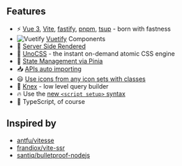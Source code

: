 ## Features
- ⚡ [Vue 3](https://github.com/vuejs/core), [Vite](https://github.com/vitejs/vite), [fastify](https://github.com/fastify/fastify), [pnpm](https://pnpm.io/), [tsup](https://tsup.egoist.dev/) - born with fastness
- ![Vuetify](https://api.iconify.design/logos:vuetifyjs.svg) [Vuetify](https://vuetifyjs.com/en/) Components
- 👾 [Server Side Rendered](https://vitejs.dev/guide/ssr.html)
- 🎨 [UnoCSS](https://github.com/antfu/unocss) - the instant on-demand atomic CSS engine
- 🍍 [State Management via Pinia](https://pinia.vuejs.org/)
- 📥 [APIs auto importing](https://github.com/antfu/unplugin-auto-import)
- 😃 [Use icons from any icon sets with classes](https://github.com/antfu/unocss/tree/main/packages/preset-icons)
- 💾 [Knex](https://knexjs.org/) - low level query builder
- 🔥 Use the [new ```<script setup>``` syntax](https://github.com/vuejs/rfcs/pull/227)
- 💪 TypeScript, of course

## Inspired by
- [antfu/vitesse](https://github.com/antfu/vitesse)
- [frandiox/vite-ssr](https://github.com/frandiox/vite-ssr)
- [santiq/bulletproof-nodejs](https://github.com/santiq/bulletproof-nodejs)